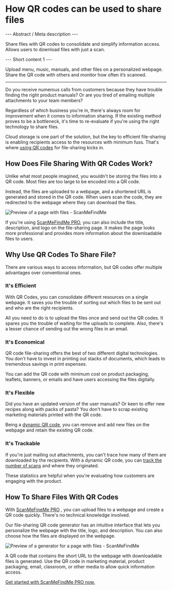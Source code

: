 <h1>How QR codes can be used to share files</h1>

--- Abstract / Meta description ---

Share files with QR codes to consolidate and simplify information access.  Allows users to download files with just a scan.

--- Short content 1 ---

Upload menu, music, manuals, and other files on a personalized webpage. Share the QR code with others and monitor how often it’s scanned.

----------

<p>Do you receive numerous calls from customers because they have trouble finding the right product manuals? Or are you tired of emailing multiple attachments to your team members?  </p>

<p>Regardless of which business you're in, there's always room for improvement when it comes to information sharing. If the existing method proves to be a bottleneck, it's time to re-evaluate if you're using the right technology to share files. </p>

<p>Cloud storage is one part of the solution, but the key to efficient file-sharing is enabling recipients access to the resources with minimum fuss. That's where 
<a href="#static:url">using QR codes</a>  for file-sharing kicks in.</p>
<h2>How Does File Sharing With QR Codes Work?</h2>
<p>Unlike what most people imagined, you wouldn't be storing the files into a QR code. Most files are too large to be encoded into a QR code. </p>

<p>Instead, the files are uploaded to a webpage, and a shortened URL is generated and stored in the QR code. When users scan the code, they are redirected to the webpage where they can download the files. </p>

<p class="imageholder"><img src="https://media.scanmefindme.com/blog/about_dynamic_page/files/img 1 - preview files.png" alt="Preview of a page with files - ScanMeFindMe"></p>

<p>If you're using 
<a href="#pro">ScanMeFindMe PRO</a>, you can also include the title, description, and
logo on the file-sharing page. It makes the page looks more professional and provides more information about the downloadable files to users.  </p>
<h2>Why Use QR Codes To Share File?</h2>
<p>There are various ways to access information, but QR codes offer multiple advantages over conventional ones. </p>
<h3>It's Efficient</h3>
<p>With QR Codes, you can consolidate different resources on a single webpage. It saves you the trouble of sorting out which files to be sent out and who are the right recipients.  </p>

<p>All you need to do is to upload the files once and send out the QR codes. It spares you the trouble of waiting for the uploads to complete. Also, there's a lesser chance of sending out the wrong files in an email.  </p>
<h3>It's Economical</h3>
<p>QR code file-sharing offers the best of two different digital technologies. You don't have to invest in printing out stacks of documents, which leads to tremendous savings in print expenses. </p>

<p>You can add the QR code with minimum cost on product packaging, leaflets, banners, or emails and have users accessing the files digitally. </p>
<h3>It's Flexible</h3>
<p>Did you have an updated version of the user manuals? Or keen to offer new recipes along with packs of pasta? You don't have to scrap existing marketing materials printed with the QR code. </p>

<p>Being a 
<a href="#about:product">dynamic QR code</a>, you can remove and add new files on the webpage and retain the existing QR code.</p>
<h3>It's Trackable</h3>
<p>If you're just mailing out attachments, you can't trace how many of them are downloaded by the recipients. With a dynamic QR code, you can <a href="#article:about_statistics">track the number of scans</a> and where they originated.  </p>

<p>These statistics are helpful when you're evaluating how customers are engaging with the product.  </p>
<h2>How To Share Files With QR Codes</h2>
<p>With 
<a href="#pro">ScanMeFineMe PRO</a> , you can upload files to a webpage and create a QR code quickly. There's no technical knowledge involved. </p>

<p>Our file-sharing QR code generator has an intuitive interface that lets you personalize the webpage with the title, logo, and description. You can also choose how the files are displayed on the webpage. </p>

<p class="imageholder"><img src="https://media.scanmefindme.com/blog/about_dynamic_page/files/img 2 - how files are displayed.png" alt="Preview of a generator for a page with files - ScanMeFindMe"></p>

<p>A QR code that contains the short URL to the webpage with downloadable files is generated. Use the QR code in marketing material, product packaging, email, classroom, or other media to allow quick information access. </p>

<p><a href="#pro">Get started with ScanMeFindMe PRO now.</a></p>
